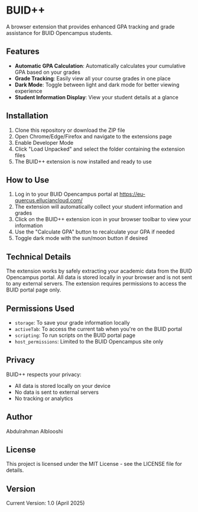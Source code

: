 # BUID++

A browser extension that provides enhanced GPA tracking and grade assistance for BUID Opencampus students.

## Features

- **Automatic GPA Calculation**: Automatically calculates your cumulative GPA based on your grades
- **Grade Tracking**: Easily view all your course grades in one place
- **Dark Mode**: Toggle between light and dark mode for better viewing experience
- **Student Information Display**: View your student details at a glance

## Installation

1. Clone this repository or download the ZIP file
2. Open Chrome/Edge/Firefox and navigate to the extensions page
3. Enable Developer Mode
4. Click "Load Unpacked" and select the folder containing the extension files
5. The BUID++ extension is now installed and ready to use

## How to Use

1. Log in to your BUID Opencampus portal at https://eu-quercus.elluciancloud.com/
2. The extension will automatically collect your student information and grades
3. Click on the BUID++ extension icon in your browser toolbar to view your information
4. Use the "Calculate GPA" button to recalculate your GPA if needed
5. Toggle dark mode with the sun/moon button if desired

## Technical Details

The extension works by safely extracting your academic data from the BUID Opencampus portal. All data is stored locally in your browser and is not sent to any external servers. The extension requires permissions to access the BUID portal page only.

## Permissions Used

- `storage`: To save your grade information locally
- `activeTab`: To access the current tab when you're on the BUID portal
- `scripting`: To run scripts on the BUID portal page
- `host_permissions`: Limited to the BUID Opencampus site only

## Privacy

BUID++ respects your privacy:

- All data is stored locally on your device
- No data is sent to external servers
- No tracking or analytics

## Author

Abdulrahman Alblooshi

## License

This project is licensed under the MIT License - see the LICENSE file for details.

## Version

Current Version: 1.0 (April 2025)

